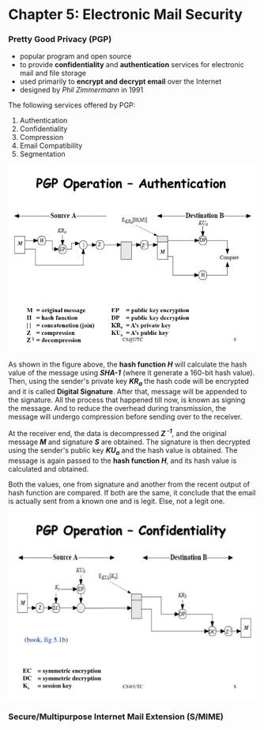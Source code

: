 # Chapter 5: Electronic Mail Security

### Pretty Good Privacy (PGP)

+ popular program and open source
+ to provide **confidentiality** and **authentication** services for electronic mail and file storage
+ used primarily to **encrypt and decrypt email** over the Internet
+ designed by *Phil Zimmermann* in 1991

The following services offered by PGP:

1. Authentication
2. Confidentiality
3. Compression
4. Email Compatibility
5. Segmentation

![PGP Operation - Authentication](./img/lecture5-pgp-authentication.jpg)

As shown in the figure above, the **hash function *H*** will calculate the hash value of the message using ***SHA-1*** (where it generate a 160-bit hash value). Then, using the sender's private key ***KR<sub>a</sub>*** the hash code will be encrypted and it is called **Digital Signature**. After that, message will be appended to the signature. All the process that happened till now, is known as signing the message. And to reduce the overhead during transmission, the message will undergo compression before sending over to the receiver.

At the receiver end, the data is decompressed ***Z<sup> -1</sup>***, and the original message ***M*** and signature ***S*** are obtained. The signature is then decrypted using the sender's public key ***KU<sub>a</sub>*** and the hash value is obtained. The message is again passed to the **hash function *H***, and its hash value is calculated and obtained.

Both the values, one from signature and another from the recent output of hash function are compared. If both are the same, it conclude that the email is actually sent from a known one and is legit. Else, not a legit one.

![PGP Operation - Confidentiality](./img/lecture5-pgp-confidentiality.jpg)


### Secure/Multipurpose Internet Mail Extension (S/MIME)




